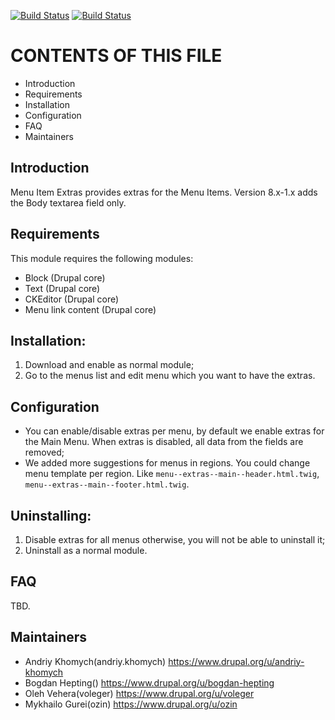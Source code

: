 [![Build Status](https://travis-ci.org/bogdan-hepting/menu_item_extras.svg?branch=8.x-1.x)](https://travis-ci.org/bogdan-hepting/menu_item_extras)
[![Build Status](https://travis-ci.org/bogdan-hepting/menu_item_extras.svg?branch=8.x-2.x)](https://travis-ci.org/bogdan-hepting/menu_item_extras)

# CONTENTS OF THIS FILE
  
 * Introduction
 * Requirements
 * Installation
 * Configuration
 * FAQ
 * Maintainers
 
## Introduction

Menu Item Extras provides extras for the Menu Items.
Version 8.x-1.x adds the Body textarea field only.

## Requirements

This module requires the following modules:

 * Block (Drupal core)
 * Text (Drupal core)
 * CKEditor (Drupal core)
 * Menu link content (Drupal core)

## Installation:

1. Download and enable as normal module;
2. Go to the menus list and edit menu which you want to have the extras.

## Configuration

* You can enable/disable extras per menu, by default we enable extras for
  the Main Menu.
  When extras is disabled, all data from the fields are removed;
* We added more suggestions for menus in regions. You could change menu
  template per region. Like `menu--extras--main--header.html.twig`,
  `menu--extras--main--footer.html.twig`.

## Uninstalling:

1. Disable extras for all menus otherwise, you will not be able to uninstall it;
2. Uninstall as a normal module.

## FAQ

TBD.

## Maintainers

- Andriy Khomych(andriy.khomych) https://www.drupal.org/u/andriy-khomych
- Bogdan Hepting() https://www.drupal.org/u/bogdan-hepting
- Oleh Vehera(voleger) https://www.drupal.org/u/voleger
- Mykhailo Gurei(ozin) https://www.drupal.org/u/ozin
